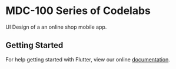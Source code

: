 # MDC-100 Series of Codelabs

UI Design of a an online shop mobile app. 

## Getting Started

For help getting started with Flutter, view our online
[documentation](https://flutter.io/).
